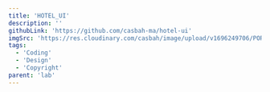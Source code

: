 ```yaml
---
title: 'HOTEL_UI'
description: ''
githubLink: 'https://github.com/casbah-ma/hotel-ui'
imgSrc: 'https://res.cloudinary.com/casbah/image/upload/v1696249706/PORTFOLIO/Capture_d_%C3%A9cran_2023-10-02_%C3%A0_14.27.04_umu882.png'
tags:
  - 'Coding'
  - 'Design'
  - 'Copyright'
parent: 'lab'
---
```

